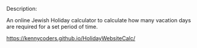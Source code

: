 Description:

An online Jewish Holiday calculator to calculate how many vacation days are required for a set period of time. 

https://kennycoders.github.io/HolidayWebsiteCalc/
